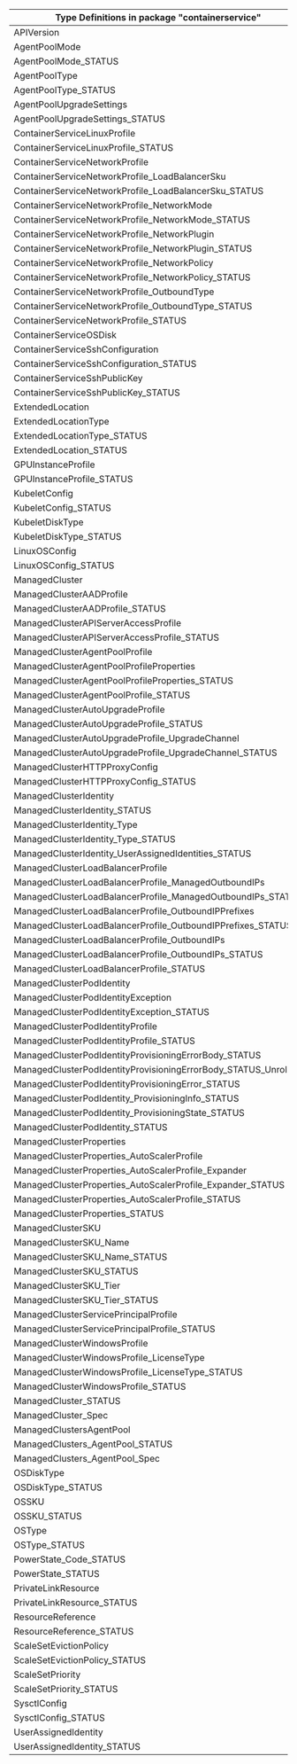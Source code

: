| Type Definitions in package "containerservice"                 | v1alpha1api20210501 | v1beta20210501 |
|----------------------------------------------------------------|---------------------|----------------|
| APIVersion                                                     | v1alpha1api20210501 | v1beta20210501 |
| AgentPoolMode                                                  | v1alpha1api20210501 | v1beta20210501 |
| AgentPoolMode_STATUS                                           | v1alpha1api20210501 | v1beta20210501 |
| AgentPoolType                                                  | v1alpha1api20210501 | v1beta20210501 |
| AgentPoolType_STATUS                                           | v1alpha1api20210501 | v1beta20210501 |
| AgentPoolUpgradeSettings                                       | v1alpha1api20210501 | v1beta20210501 |
| AgentPoolUpgradeSettings_STATUS                                | v1alpha1api20210501 | v1beta20210501 |
| ContainerServiceLinuxProfile                                   | v1alpha1api20210501 | v1beta20210501 |
| ContainerServiceLinuxProfile_STATUS                            | v1alpha1api20210501 | v1beta20210501 |
| ContainerServiceNetworkProfile                                 | v1alpha1api20210501 | v1beta20210501 |
| ContainerServiceNetworkProfile_LoadBalancerSku                 | v1alpha1api20210501 | v1beta20210501 |
| ContainerServiceNetworkProfile_LoadBalancerSku_STATUS          | v1alpha1api20210501 | v1beta20210501 |
| ContainerServiceNetworkProfile_NetworkMode                     | v1alpha1api20210501 | v1beta20210501 |
| ContainerServiceNetworkProfile_NetworkMode_STATUS              | v1alpha1api20210501 | v1beta20210501 |
| ContainerServiceNetworkProfile_NetworkPlugin                   | v1alpha1api20210501 | v1beta20210501 |
| ContainerServiceNetworkProfile_NetworkPlugin_STATUS            | v1alpha1api20210501 | v1beta20210501 |
| ContainerServiceNetworkProfile_NetworkPolicy                   | v1alpha1api20210501 | v1beta20210501 |
| ContainerServiceNetworkProfile_NetworkPolicy_STATUS            | v1alpha1api20210501 | v1beta20210501 |
| ContainerServiceNetworkProfile_OutboundType                    | v1alpha1api20210501 | v1beta20210501 |
| ContainerServiceNetworkProfile_OutboundType_STATUS             | v1alpha1api20210501 | v1beta20210501 |
| ContainerServiceNetworkProfile_STATUS                          | v1alpha1api20210501 | v1beta20210501 |
| ContainerServiceOSDisk                                         | v1alpha1api20210501 | v1beta20210501 |
| ContainerServiceSshConfiguration                               | v1alpha1api20210501 | v1beta20210501 |
| ContainerServiceSshConfiguration_STATUS                        | v1alpha1api20210501 | v1beta20210501 |
| ContainerServiceSshPublicKey                                   | v1alpha1api20210501 | v1beta20210501 |
| ContainerServiceSshPublicKey_STATUS                            | v1alpha1api20210501 | v1beta20210501 |
| ExtendedLocation                                               | v1alpha1api20210501 | v1beta20210501 |
| ExtendedLocationType                                           | v1alpha1api20210501 | v1beta20210501 |
| ExtendedLocationType_STATUS                                    | v1alpha1api20210501 | v1beta20210501 |
| ExtendedLocation_STATUS                                        | v1alpha1api20210501 | v1beta20210501 |
| GPUInstanceProfile                                             | v1alpha1api20210501 | v1beta20210501 |
| GPUInstanceProfile_STATUS                                      | v1alpha1api20210501 | v1beta20210501 |
| KubeletConfig                                                  | v1alpha1api20210501 | v1beta20210501 |
| KubeletConfig_STATUS                                           | v1alpha1api20210501 | v1beta20210501 |
| KubeletDiskType                                                | v1alpha1api20210501 | v1beta20210501 |
| KubeletDiskType_STATUS                                         | v1alpha1api20210501 | v1beta20210501 |
| LinuxOSConfig                                                  | v1alpha1api20210501 | v1beta20210501 |
| LinuxOSConfig_STATUS                                           | v1alpha1api20210501 | v1beta20210501 |
| ManagedCluster                                                 | v1alpha1api20210501 | v1beta20210501 |
| ManagedClusterAADProfile                                       | v1alpha1api20210501 | v1beta20210501 |
| ManagedClusterAADProfile_STATUS                                | v1alpha1api20210501 | v1beta20210501 |
| ManagedClusterAPIServerAccessProfile                           | v1alpha1api20210501 | v1beta20210501 |
| ManagedClusterAPIServerAccessProfile_STATUS                    | v1alpha1api20210501 | v1beta20210501 |
| ManagedClusterAgentPoolProfile                                 | v1alpha1api20210501 | v1beta20210501 |
| ManagedClusterAgentPoolProfileProperties                       | v1alpha1api20210501 | v1beta20210501 |
| ManagedClusterAgentPoolProfileProperties_STATUS                | v1alpha1api20210501 | v1beta20210501 |
| ManagedClusterAgentPoolProfile_STATUS                          | v1alpha1api20210501 | v1beta20210501 |
| ManagedClusterAutoUpgradeProfile                               | v1alpha1api20210501 | v1beta20210501 |
| ManagedClusterAutoUpgradeProfile_STATUS                        | v1alpha1api20210501 | v1beta20210501 |
| ManagedClusterAutoUpgradeProfile_UpgradeChannel                | v1alpha1api20210501 | v1beta20210501 |
| ManagedClusterAutoUpgradeProfile_UpgradeChannel_STATUS         | v1alpha1api20210501 | v1beta20210501 |
| ManagedClusterHTTPProxyConfig                                  | v1alpha1api20210501 | v1beta20210501 |
| ManagedClusterHTTPProxyConfig_STATUS                           | v1alpha1api20210501 | v1beta20210501 |
| ManagedClusterIdentity                                         | v1alpha1api20210501 | v1beta20210501 |
| ManagedClusterIdentity_STATUS                                  | v1alpha1api20210501 | v1beta20210501 |
| ManagedClusterIdentity_Type                                    | v1alpha1api20210501 | v1beta20210501 |
| ManagedClusterIdentity_Type_STATUS                             | v1alpha1api20210501 | v1beta20210501 |
| ManagedClusterIdentity_UserAssignedIdentities_STATUS           | v1alpha1api20210501 | v1beta20210501 |
| ManagedClusterLoadBalancerProfile                              | v1alpha1api20210501 | v1beta20210501 |
| ManagedClusterLoadBalancerProfile_ManagedOutboundIPs           | v1alpha1api20210501 | v1beta20210501 |
| ManagedClusterLoadBalancerProfile_ManagedOutboundIPs_STATUS    | v1alpha1api20210501 | v1beta20210501 |
| ManagedClusterLoadBalancerProfile_OutboundIPPrefixes           | v1alpha1api20210501 | v1beta20210501 |
| ManagedClusterLoadBalancerProfile_OutboundIPPrefixes_STATUS    | v1alpha1api20210501 | v1beta20210501 |
| ManagedClusterLoadBalancerProfile_OutboundIPs                  | v1alpha1api20210501 | v1beta20210501 |
| ManagedClusterLoadBalancerProfile_OutboundIPs_STATUS           | v1alpha1api20210501 | v1beta20210501 |
| ManagedClusterLoadBalancerProfile_STATUS                       | v1alpha1api20210501 | v1beta20210501 |
| ManagedClusterPodIdentity                                      | v1alpha1api20210501 | v1beta20210501 |
| ManagedClusterPodIdentityException                             | v1alpha1api20210501 | v1beta20210501 |
| ManagedClusterPodIdentityException_STATUS                      | v1alpha1api20210501 | v1beta20210501 |
| ManagedClusterPodIdentityProfile                               | v1alpha1api20210501 | v1beta20210501 |
| ManagedClusterPodIdentityProfile_STATUS                        | v1alpha1api20210501 | v1beta20210501 |
| ManagedClusterPodIdentityProvisioningErrorBody_STATUS          | v1alpha1api20210501 | v1beta20210501 |
| ManagedClusterPodIdentityProvisioningErrorBody_STATUS_Unrolled | v1alpha1api20210501 | v1beta20210501 |
| ManagedClusterPodIdentityProvisioningError_STATUS              | v1alpha1api20210501 | v1beta20210501 |
| ManagedClusterPodIdentity_ProvisioningInfo_STATUS              | v1alpha1api20210501 | v1beta20210501 |
| ManagedClusterPodIdentity_ProvisioningState_STATUS             | v1alpha1api20210501 | v1beta20210501 |
| ManagedClusterPodIdentity_STATUS                               | v1alpha1api20210501 | v1beta20210501 |
| ManagedClusterProperties                                       | v1alpha1api20210501 | v1beta20210501 |
| ManagedClusterProperties_AutoScalerProfile                     | v1alpha1api20210501 | v1beta20210501 |
| ManagedClusterProperties_AutoScalerProfile_Expander            | v1alpha1api20210501 | v1beta20210501 |
| ManagedClusterProperties_AutoScalerProfile_Expander_STATUS     | v1alpha1api20210501 | v1beta20210501 |
| ManagedClusterProperties_AutoScalerProfile_STATUS              | v1alpha1api20210501 | v1beta20210501 |
| ManagedClusterProperties_STATUS                                | v1alpha1api20210501 | v1beta20210501 |
| ManagedClusterSKU                                              | v1alpha1api20210501 | v1beta20210501 |
| ManagedClusterSKU_Name                                         | v1alpha1api20210501 | v1beta20210501 |
| ManagedClusterSKU_Name_STATUS                                  | v1alpha1api20210501 | v1beta20210501 |
| ManagedClusterSKU_STATUS                                       | v1alpha1api20210501 | v1beta20210501 |
| ManagedClusterSKU_Tier                                         | v1alpha1api20210501 | v1beta20210501 |
| ManagedClusterSKU_Tier_STATUS                                  | v1alpha1api20210501 | v1beta20210501 |
| ManagedClusterServicePrincipalProfile                          | v1alpha1api20210501 | v1beta20210501 |
| ManagedClusterServicePrincipalProfile_STATUS                   | v1alpha1api20210501 | v1beta20210501 |
| ManagedClusterWindowsProfile                                   | v1alpha1api20210501 | v1beta20210501 |
| ManagedClusterWindowsProfile_LicenseType                       | v1alpha1api20210501 | v1beta20210501 |
| ManagedClusterWindowsProfile_LicenseType_STATUS                | v1alpha1api20210501 | v1beta20210501 |
| ManagedClusterWindowsProfile_STATUS                            | v1alpha1api20210501 | v1beta20210501 |
| ManagedCluster_STATUS                                          | v1alpha1api20210501 | v1beta20210501 |
| ManagedCluster_Spec                                            | v1alpha1api20210501 | v1beta20210501 |
| ManagedClustersAgentPool                                       | v1alpha1api20210501 | v1beta20210501 |
| ManagedClusters_AgentPool_STATUS                               | v1alpha1api20210501 | v1beta20210501 |
| ManagedClusters_AgentPool_Spec                                 | v1alpha1api20210501 | v1beta20210501 |
| OSDiskType                                                     | v1alpha1api20210501 | v1beta20210501 |
| OSDiskType_STATUS                                              | v1alpha1api20210501 | v1beta20210501 |
| OSSKU                                                          | v1alpha1api20210501 | v1beta20210501 |
| OSSKU_STATUS                                                   | v1alpha1api20210501 | v1beta20210501 |
| OSType                                                         | v1alpha1api20210501 | v1beta20210501 |
| OSType_STATUS                                                  | v1alpha1api20210501 | v1beta20210501 |
| PowerState_Code_STATUS                                         | v1alpha1api20210501 | v1beta20210501 |
| PowerState_STATUS                                              | v1alpha1api20210501 | v1beta20210501 |
| PrivateLinkResource                                            | v1alpha1api20210501 | v1beta20210501 |
| PrivateLinkResource_STATUS                                     | v1alpha1api20210501 | v1beta20210501 |
| ResourceReference                                              | v1alpha1api20210501 | v1beta20210501 |
| ResourceReference_STATUS                                       | v1alpha1api20210501 | v1beta20210501 |
| ScaleSetEvictionPolicy                                         | v1alpha1api20210501 | v1beta20210501 |
| ScaleSetEvictionPolicy_STATUS                                  | v1alpha1api20210501 | v1beta20210501 |
| ScaleSetPriority                                               | v1alpha1api20210501 | v1beta20210501 |
| ScaleSetPriority_STATUS                                        | v1alpha1api20210501 | v1beta20210501 |
| SysctlConfig                                                   | v1alpha1api20210501 | v1beta20210501 |
| SysctlConfig_STATUS                                            | v1alpha1api20210501 | v1beta20210501 |
| UserAssignedIdentity                                           | v1alpha1api20210501 | v1beta20210501 |
| UserAssignedIdentity_STATUS                                    | v1alpha1api20210501 | v1beta20210501 |
